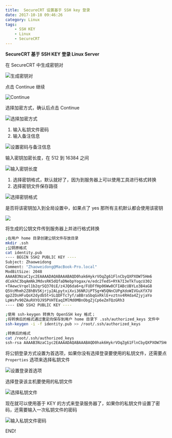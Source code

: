 ```yaml
---
title:  SecureCRT 设置基于 SSH key 登录
date: 2017-10-18 09:46:26
category: Linux
tags:
	- SSH KEY
	- Linux
	- SecureCRT
---
```




**SecureCRT 基于 SSH KEY 登录 Linux Server**



在 SecureCRT 中生成密钥对

![生成密钥对](http://ov2iiuul1.bkt.clouddn.com/securecrt_ssh_key1.png)

点击 Continue 继续

![Continue](http://ov2iiuul1.bkt.clouddn.com/securecrt_ssh_key2.png)

选择加密方式，确认后点击 Continue

![选择加密方式](http://ov2iiuul1.bkt.clouddn.com/securecrt_ssh_key3.png)

1. 输入私钥文件密码
2. 输入备注信息

![设置密码与备注信息](http://ov2iiuul1.bkt.clouddn.com/securecrt_ssh_key4.png)

输入密钥加密长度，在 512 到 16384 之间

![输入密钥长度](http://ov2iiuul1.bkt.clouddn.com/securecrt_ssh_key5.png)

1. 选择密钥格式，默认就好了，因为到服务器上可以使用工具进行格式转换
2. 选择密钥文件保存路径

![选择密钥格式](http://ov2iiuul1.bkt.clouddn.com/securecrt_ssh_key7.png)

是否将该密钥加入到全局设置中，如果点了 yes 那所有主机默认都会使用该密钥

![](http://ov2iiuul1.bkt.clouddn.com/securecrt_ssh_key8.png)

将生成的公钥文件传到服务器上并进行格式转换

```sh
;在用户 home 目录创建公钥文件存放目录
mkdir .ssh
;公钥原格式
cat identity.pub 
---- BEGIN SSH2 PUBLIC KEY ----
Subject: Zhaoweidong
Comment: "Zhaoweidong@MacBook-Pro.local"
ModBitSize: 2048
AAAAB3NzaC1yc2EAAAADAQABAAABAQD0hak6HykrVOqZg61FlnCbyQXPXOW75Hm6
dCokhC3bqAmNkJMdvsRK5dQfaDNebpYogax/e/edc2TedS+RYA7I3eTkTuqcU302
+TAewcVrqel1b2qrSQ370iE/z4JQ6da6+q/FUDFfHp06Ww0CFIABcUBYLo3B4aG8
Q5VcMhmh2Z8hBV5Kjrjy2ALpytxiXvi36NRJiPTSg+W5QNnCUPgXdoWIVGuXfX7U
qp2ZOsHFuQoX2dydb5t+SLQDFTc7yf/aBBraSbqGxRklE+vztnv4RHda4ZjyjaYo
LpWsPv90ZAuRXYOJ95PVHTEaqIMlMd0MBnObgZjCp6eZmTQzGRh3
---- END SSH2 PUBLIC KEY ----

;使用 ssh-keygen 转换为 OpenSSH key 格式；
;将转换后的格式通过重定向保存到用户 home 目录下 .ssh/authorized_keys 文件中
ssh-keygen -i -f identity.pub >> /root/.ssh/authorized_keys

;转换后的格式
cat /root/.ssh/authorized_keys 
ssh-rsa AAAAB3NzaC1yc2EAAAADAQABAAABAQD0hak6HykrVOqZg61FlnCbyQXPXOW75Hm6dCokhC3bqAmNkJMdvsRK5dQfaDNebpYogax/e/edc2TedS+RYA7I3eTkTuqcU302+TAewcVrqel1b2qrSQ370iE/z4JQ6da6+q/FUDFfHp06Ww0CFIABcUBYLo3B4aG8Q5VcMhmh2Z8hBV5Kjrjy2ALpytxiXvi36NRJiPTSg+W5QNnCUPgXdoWIVGuXfX7Uqp2ZOsHFuQoX2dydb5t+SLQDFTc7yf/aBBraSbqGxRklE+vztnv4RHda4ZjyjaYoLpWsPv90ZAuRXYOJ95PVHTEaqIMlMd0MBnObgZjCp6eZmTQzGRh3
```

将公钥登录方式设置为首选项，如果你没有选择登录要使用的私钥文件，还需要点 `Properties` 选项来选择私钥文件

![设置登录首选项](http://ov2iiuul1.bkt.clouddn.com/securecrt_ssh_key9.png)



选择登录该主机要使用的私钥文件

![选择私钥文件](http://ov2iiuul1.bkt.clouddn.com/securecrt_ssh_key10.png)

现在就可以使用基于 KEY 的方式来登录服务器了，如果你的私钥文件设置了密码，还需要输入一次私钥文件的密码

![输入私钥文件密码](http://ov2iiuul1.bkt.clouddn.com/securecrt_ssh_key_13.png)



END!